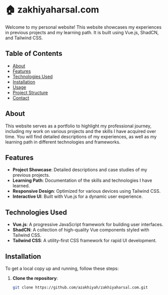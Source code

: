 # 🏠 zakhiyaharsal.com


Welcome to my personal website! This website showcases my experiences in previous projects and my learning path. It is built using Vue.js, ShadCN, and Tailwind CSS.

## Table of Contents

- [About](#about)
- [Features](#features)
- [Technologies Used](#technologies-used)
- [Installation](#installation)
- [Usage](#usage)
- [Project Structure](#project-structure)
- [Contact](#contact)

## About

This website serves as a portfolio to highlight my professional journey, including my work on various projects and the skills I have acquired over time. You will find detailed descriptions of my experiences, as well as my learning path in different technologies and frameworks.

## Features

- **Project Showcase**: Detailed descriptions and case studies of my previous projects.
- **Learning Path**: Documentation of the skills and technologies I have learned.
- **Responsive Design**: Optimized for various devices using Tailwind CSS.
- **Interactive UI**: Built with Vue.js for a dynamic user experience.

## Technologies Used

- **Vue.js**: A progressive JavaScript framework for building user interfaces.
- **ShadCN**: A collection of high-quality Vue components styled with Tailwind CSS.
- **Tailwind CSS**: A utility-first CSS framework for rapid UI development.

## Installation

To get a local copy up and running, follow these steps:

1. **Clone the repository**:
   ```sh
   git clone https://github.com/azakhiyah/zakhiyaharsal.com.git
